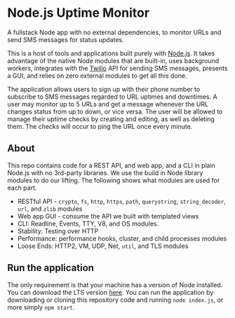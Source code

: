 # Node.js Uptime Monitor

A fullstack Node app with no external dependencies, to monitor URLs and send SMS messages for status updates.

This is a host of tools and applications built purely with [Node.js](https://nodejs.org/en/). It takes advantage of the native Node modules that are built-in, uses background workers, integrates with the [Twilio](https://twilio.com) API for sending SMS messages, presents a GUI, and relies on zero external modules to get all this done.

The application allows users to sign up with their phone number to subscribe to SMS messages regarded to URL uptimes and downtimes. A user may monitor up to 5 URLs and get a message whenever the URL changes status from up to down, or vice versa. The user will be allowed to manage their uptime checks by creating and editing, as well as deleting them. The checks will occur to ping the URL once every minute.

## About

This repo contains code for a REST API, and web app, and a CLI in plain Node.js with no 3rd-party libraries. We use the build in Node library modules to do our lifting.  The following shows what modules are used for each part.

- RESTful API - `crypto`, `fs`, `http`, `https`, `path`, `querystring`, `string_decoder`, `url`, and `zlib` modules
- Web app GUI - consume the API we built with templated views
- CLI: Readline, Events, TTY, V8, and OS modules.
- Stability: Testing over HTTP
- Performance: performance hooks, cluster, and child processes modules
- Loose Ends: HTTP2, VM, UDP, Net, `util`, and TLS modules

## Run the application

The only requirement is that your machine has a version of Node installed.  You can download the LTS version [here](https://nodejs.org). You can run the application by downloading or cloning this repository code and running `node index.js`, or more simply `npm start`.

